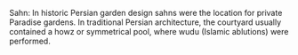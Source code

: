Sahn: In historic Persian garden design sahns were the location for private Paradise gardens. In traditional Persian architecture, the courtyard usually contained a howz or symmetrical pool, where wudu (Islamic ablutions) were performed.
